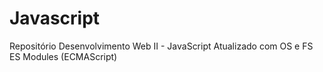 # Javascript
Repositório Desenvolvimento Web II - JavaScript 
Atualizado com OS e FS
ES Modules (ECMAScript)
